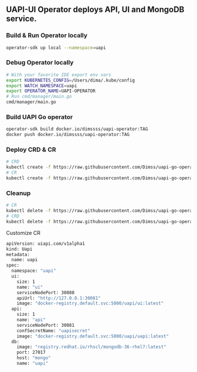 ## UAPI-UI Operator deploys API, UI and MongoDB service. 

### Build & Run Operator locally 
```bash
operator-sdk up local --namespace=uapi
```

### Debug Operator locally 
```bash
# With your favorite IDE export env vars   
export KUBERNETES_CONFIG=/Users/dima/.kube/config
export WATCH_NAMESPACE=uapi
export OPERATOR_NAME=UAPI-OPERATOR
# Run cmd/manager/main.go
cmd/manager/main.go
```

### Build UAPI Go operator
```bash
operator-sdk build docker.io/dimssss/uapi-operator:TAG
docker push docker.io/dimssss/uapi-operator:TAG
```

### Deploy CRD & CR 
```bash
# CRD
kubectl create -f https://raw.githubusercontent.com/Dimss/uapi-go-operator/master/deploy/crds/uiapi_v1alpha1_uapi_crd.yaml
# CR
kubectl create -f https://raw.githubusercontent.com/Dimss/uapi-go-operator/master/deploy/crds/uiapi_v1alpha1_uapi_cr.yaml
```

### Cleanup
```bash
# CR
kubectl delete -f https://raw.githubusercontent.com/Dimss/uapi-go-operator/master/deploy/crds/uiapi_v1alpha1_uapi_cr.yaml
# CRD
kubectl delete -f https://raw.githubusercontent.com/Dimss/uapi-go-operator/master/deploy/crds/uiapi_v1alpha1_uapi_crd.yaml
```

Customize CR
```bash
apiVersion: uiapi.com/v1alpha1
kind: Uapi
metadata:
  name: uapi
spec:
  namespace: "uapi"
  ui:
    size: 1
    name: "ui"
    serviceNodePort: 30080
    apiUrl: "http://127.0.0.1:30081"
    image: "docker-registry.default.svc:5000/uapi/ui:latest"
  api:
    size: 1
    name: "api"
    serviceNodePort: 30081
    confSecretName: "uapisecret"
    image: "docker-registry.default.svc:5000/uapi/uapi:latest"
  db:
    image: "registry.redhat.io/rhscl/mongodb-36-rhel7:latest"
    port: 27017
    host: "mongo"
    name: "uapi"
```